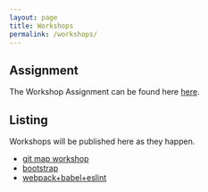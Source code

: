 ```yaml
---
layout: page
title: Workshops
permalink: /workshops/
---
```


## Assignment

The Workshop Assignment can be found here [here](https://github.com/dartmouth-cs52/workshop).


## Listing

Workshops will be published here as they happen.

  * [git map workshop](git)
  * [bootstrap](https://github.com/dado3212/cs52-workshop-1/tree/gh-pages)
  * [webpack+babel+eslint](../assignments/sa3)
